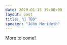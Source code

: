 ```yaml
---
date: 2020-01-15 19:00:00
layout: post
title: "🎤 TBD"
speaker: "John Merideth"
---
```


More to come!
